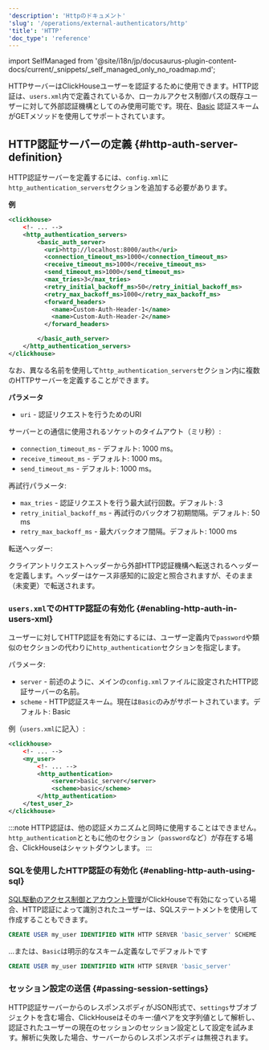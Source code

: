 ```yaml
---
'description': 'Httpのドキュメント'
'slug': '/operations/external-authenticators/http'
'title': 'HTTP'
'doc_type': 'reference'
---
```


import SelfManaged from '@site/i18n/jp/docusaurus-plugin-content-docs/current/_snippets/_self_managed_only_no_roadmap.md';

<SelfManaged />

HTTPサーバーはClickHouseユーザーを認証するために使用できます。HTTP認証は、`users.xml`内で定義されているか、ローカルアクセス制御パスの既存ユーザーに対して外部認証機構としてのみ使用可能です。現在、[Basic](https://datatracker.ietf.org/doc/html/rfc7617) 認証スキームがGETメソッドを使用してサポートされています。

## HTTP認証サーバーの定義 {#http-auth-server-definition}

HTTP認証サーバーを定義するには、`config.xml`に`http_authentication_servers`セクションを追加する必要があります。

**例**
```xml
<clickhouse>
    <!- ... -->
    <http_authentication_servers>
        <basic_auth_server>
          <uri>http://localhost:8000/auth</uri>
          <connection_timeout_ms>1000</connection_timeout_ms>
          <receive_timeout_ms>1000</receive_timeout_ms>
          <send_timeout_ms>1000</send_timeout_ms>
          <max_tries>3</max_tries>
          <retry_initial_backoff_ms>50</retry_initial_backoff_ms>
          <retry_max_backoff_ms>1000</retry_max_backoff_ms>
          <forward_headers>
            <name>Custom-Auth-Header-1</name>
            <name>Custom-Auth-Header-2</name>
          </forward_headers>

        </basic_auth_server>
    </http_authentication_servers>
</clickhouse>

```

なお、異なる名前を使用して`http_authentication_servers`セクション内に複数のHTTPサーバーを定義することができます。

**パラメータ**
- `uri` - 認証リクエストを行うためのURI

サーバーとの通信に使用されるソケットのタイムアウト（ミリ秒）:
- `connection_timeout_ms` - デフォルト: 1000 ms。
- `receive_timeout_ms` - デフォルト: 1000 ms。
- `send_timeout_ms` - デフォルト: 1000 ms。

再試行パラメータ:
- `max_tries` - 認証リクエストを行う最大試行回数。デフォルト: 3
- `retry_initial_backoff_ms` - 再試行のバックオフ初期間隔。デフォルト: 50 ms
- `retry_max_backoff_ms` - 最大バックオフ間隔。デフォルト: 1000 ms

転送ヘッダー:

クライアントリクエストヘッダーから外部HTTP認証機構へ転送されるヘッダーを定義します。ヘッダーはケース非感知的に設定と照合されますが、そのまま（未変更）で転送されます。

### `users.xml`でのHTTP認証の有効化 {#enabling-http-auth-in-users-xml}

ユーザーに対してHTTP認証を有効にするには、ユーザー定義内で`password`や類似のセクションの代わりに`http_authentication`セクションを指定します。

パラメータ:
- `server` - 前述のように、メインの`config.xml`ファイルに設定されたHTTP認証サーバーの名前。
- `scheme` - HTTP認証スキーム。現在は`Basic`のみがサポートされています。デフォルト: Basic

例（`users.xml`に記入）:
```xml
<clickhouse>
    <!- ... -->
    <my_user>
        <!- ... -->
        <http_authentication>
            <server>basic_server</server>
            <scheme>basic</scheme>
        </http_authentication>
    </test_user_2>
</clickhouse>
```

:::note
HTTP認証は、他の認証メカニズムと同時に使用することはできません。`http_authentication`とともに他のセクション（`password`など）が存在する場合、ClickHouseはシャットダウンします。
:::

### SQLを使用したHTTP認証の有効化 {#enabling-http-auth-using-sql}

[SQL駆動のアクセス制御とアカウント管理](/operations/access-rights#access-control-usage)がClickHouseで有効になっている場合、HTTP認証によって識別されたユーザーは、SQLステートメントを使用して作成することもできます。

```sql
CREATE USER my_user IDENTIFIED WITH HTTP SERVER 'basic_server' SCHEME 'Basic'
```

...または、`Basic`は明示的なスキーム定義なしでデフォルトです

```sql
CREATE USER my_user IDENTIFIED WITH HTTP SERVER 'basic_server'
```

### セッション設定の送信 {#passing-session-settings}

HTTP認証サーバーからのレスポンスボディがJSON形式で、`settings`サブオブジェクトを含む場合、ClickHouseはそのキー:値ペアを文字列値として解析し、認証されたユーザーの現在のセッションのセッション設定として設定を試みます。解析に失敗した場合、サーバーからのレスポンスボディは無視されます。
